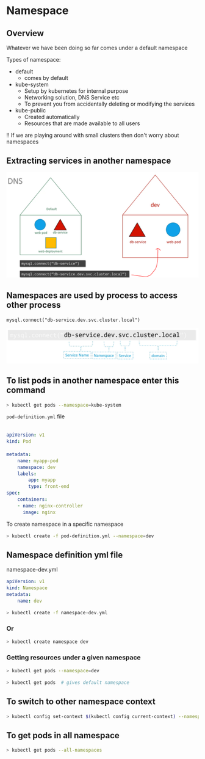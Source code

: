 # Namespace

## Overview

Whatever we have been doing so far comes under a default namespace

Types of namespace:

- default
  - comes by default
- kube-system
  - Setup by kubernetes for internal purpose
  - Networking solution, DNS Service etc
  - To prevent you from accidentally deleting or modifying the services
- kube-public
  - Created automatically
  - Resources that are made available to all users

!! If we are playing around with small clusters then don't worry about namespaces

## Extracting services in another namespace

![Image](Images/Namespace1.PNG)

## Namespaces are used by process to access other process

`
mysql.connect("db-service.dev.svc.cluster.local")
`

![Image](Images/Namespace2.PNG)

## To list pods in another namespace enter this command

```sh
> kubectl get pods --namespace=kube-system
```

`pod-definition.yml` file

```yml

apiVersion: v1
kind: Pod

metadata:
    name: myapp-pod
    namespace: dev
    labels:
        app: myapp
        type: front-end
spec:
    containers:
    - name: nginx-controller
      image: nginx
```

To create namespace in a specific namespace

```sh
> kubectl create -f pod-definition.yml --namespace=dev
```

## Namespace definition yml file

namespace-dev.yml

```yml
apiVersion: v1
kind: Namespace
metadata:
    name: dev
```

```sh
> kubectl create -f namespace-dev.yml 
```

### Or

```sh
> kubectl create namespace dev
```

### Getting resources under a given namespace

```sh
> kubectl get pods --namespace=dev
```

```sh
> kubectl get pods  # gives default namespace
```

## To switch to other namespace context

```sh
> kubectl config set-context $(kubectl config current-context) --namespace=dev
```

## To get pods in all namespace

```sh
> kubectl get pods --all-namespaces
```

